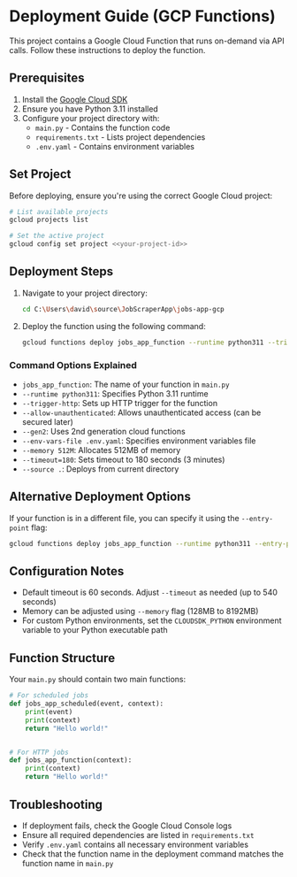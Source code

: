 # Deployment Guide (GCP Functions)

This project contains a Google Cloud Function that runs on-demand via API calls. Follow these instructions to deploy the
function.

## Prerequisites

1. Install the [Google Cloud SDK](https://cloud.google.com/sdk)
2. Ensure you have Python 3.11 installed
3. Configure your project directory with:
    - `main.py` - Contains the function code
    - `requirements.txt` - Lists project dependencies
    - `.env.yaml` - Contains environment variables

## Set Project

Before deploying, ensure you're using the correct Google Cloud project:

```bash
# List available projects
gcloud projects list

# Set the active project
gcloud config set project <<your-project-id>>
```

## Deployment Steps

1. Navigate to your project directory:
   ```bash
   cd C:\Users\david\source\JobScraperApp\jobs-app-gcp
   ```

2. Deploy the function using the following command:
   ```bash
   gcloud functions deploy jobs_app_function --runtime python311 --trigger-http --allow-unauthenticated --gen2 --env-vars-file .env.yaml --memory 512M --timeout=180 --source .
   ```

### Command Options Explained

- `jobs_app_function`: The name of your function in `main.py`
- `--runtime python311`: Specifies Python 3.11 runtime
- `--trigger-http`: Sets up HTTP trigger for the function
- `--allow-unauthenticated`: Allows unauthenticated access (can be secured later)
- `--gen2`: Uses 2nd generation cloud functions
- `--env-vars-file .env.yaml`: Specifies environment variables file
- `--memory 512M`: Allocates 512MB of memory
- `--timeout=180`: Sets timeout to 180 seconds (3 minutes)
- `--source .`: Deploys from current directory

## Alternative Deployment Options

If your function is in a different file, you can specify it using the `--entry-point` flag:

```bash
gcloud functions deploy jobs_app_function --runtime python311 --entry-point my_function_file.py --trigger-http
```

## Configuration Notes

- Default timeout is 60 seconds. Adjust `--timeout` as needed (up to 540 seconds)
- Memory can be adjusted using `--memory` flag (128MB to 8192MB)
- For custom Python environments, set the `CLOUDSDK_PYTHON` environment variable to your Python executable path

## Function Structure

Your `main.py` should contain two main functions:

```python
# For scheduled jobs
def jobs_app_scheduled(event, context):
    print(event)
    print(context)
    return "Hello world!"


# For HTTP jobs
def jobs_app_function(context):
    print(context)
    return "Hello world!"
```

## Troubleshooting

- If deployment fails, check the Google Cloud Console logs
- Ensure all required dependencies are listed in `requirements.txt`
- Verify `.env.yaml` contains all necessary environment variables
- Check that the function name in the deployment command matches the function name in `main.py`